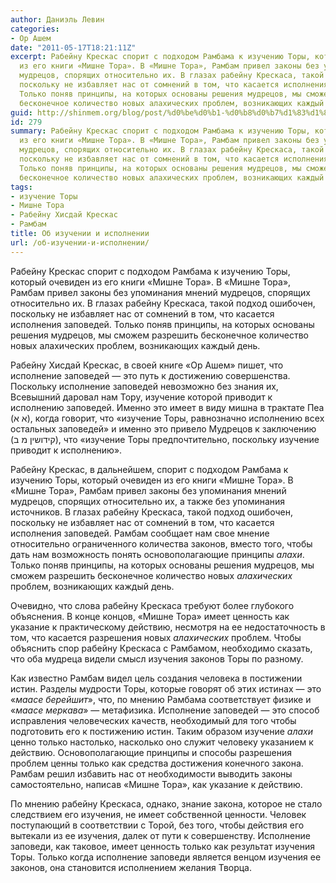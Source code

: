 ```yaml
---
author: Даниэль Левин
categories:
- Ор Ашем
date: "2011-05-17T18:21:11Z"
excerpt: Рабейну Крескас спорит с подходом Рамбама к изучению Торы, который очевиден
  из его книги «Мишне Тора». В «Мишне Тора», Рамбам привел законы без упоминания мнений
  мудрецов, спорящих относительно их. В глазах рабейну Крескаса, такой подход ошибочен,
  поскольку не избавляет нас от сомнений в том, что касается исполнения заповедей.
  Только поняв принципы, на которых основаны решения мудрецов, мы сможем разрешить
  бесконечное количество новых алахических проблем, возникающих каждый день.
guid: http://shinmem.org/blog/post/%d0%be%d0%b1-%d0%b8%d0%b7%d1%83%d1%87%d0%b5%d0%bd%d0%b8%d0%b8-%d0%b8-%d0%b8%d1%81%d0%bf%d0%be%d0%bb%d0%bd%d0%b5%d0%bd%d0%b8%d0%b8
id: 279
summary: Рабейну Крескас спорит с подходом Рамбама к изучению Торы, который очевиден
  из его книги «Мишне Тора». В «Мишне Тора», Рамбам привел законы без упоминания мнений
  мудрецов, спорящих относительно их. В глазах рабейну Крескаса, такой подход ошибочен,
  поскольку не избавляет нас от сомнений в том, что касается исполнения заповедей.
  Только поняв принципы, на которых основаны решения мудрецов, мы сможем разрешить
  бесконечное количество новых алахических проблем, возникающих каждый день.
tags:
- изучение Торы
- Мишне Тора
- Рабейну Хисдай Крескас
- Рамбам
title: Об изучении и исполнении
url: /об-изучении-и-исполнении/
---
```

Рабейну Крескас спорит с подходом Рамбама к изучению Торы, который очевиден из его книги «Мишне Тора». В «Мишне Тора», Рамбам привел законы без упоминания мнений мудрецов, спорящих относительно их. В глазах рабейну Крескаса, такой подход ошибочен, поскольку не избавляет нас от сомнений в том, что касается исполнения заповедей. Только поняв принципы, на которых основаны решения мудрецов, мы сможем разрешить бесконечное количество новых алахических проблем, возникающих каждый день.<!--more-->

Рабейну Хисдай Крескас, в своей книге «Ор Ашем» пишет, что исполнение заповедей — это путь к достижению совершенства. Поскольку исполнение заповедей невозможно без знания их, Всевышний даровал нам Тору, изучение которой приводит к исполнению заповедей. Именно это имеет в виду мишна в трактате Пеа (א א), когда говорит, что «изучение Торы, равнозначно исполнению всех остальных заповедей» и именно это привело Мудрецов к заключению (קידושין מ ב), что «изучение Торы предпочтительно, поскольку изучение приводит к исполнению».

Рабейну Крескас, в дальнейшем, спорит с подходом Рамбама к изучению Торы, который очевиден из его книги «Мишне Тора». В «Мишне Тора», Рамбам привел законы без упоминания мнений мудрецов, спорящих относительно их, а также без упоминания источников. В глазах рабейну Крескаса, такой подход ошибочен, поскольку не избавляет нас от сомнений в том, что касается исполнения заповедей. Рамбам сообщает нам свое мнение относительно ограниченного количества законов, вместо того, чтобы дать нам возможность понять основополагающие принципы _алахи_. Только поняв принципы, на которых основаны решения мудрецов, мы сможем разрешить бесконечное количество новых _алахических_ проблем, возникающих каждый день.

Очевидно, что слова рабейну Крескаса требуют более глубокого объяснения. В конце концов, «Мишне Тора» имеет ценность как указание к практическому действию, несмотря на ее недостаточность в том, что касается разрешения новых _алахических_ проблем. Чтобы объяснить спор рабейну Крескаса с Рамбамом, необходимо сказать, что оба мудреца видели смысл изучения законов Торы по разному.

Как известно Рамбам видел цель создания человека в постижении истин. Разделы мудрости Торы, которые говорят об этих истинах — это «_маасе берейшит_», что, по мнению Рамбама соответствует физике и «_маасе меркава_» — метафизика. Исполнение заповедей — это способ исправления человеческих качеств, необходимый для того чтобы подготовить его к постижению истин. Таким образом изучение _алахи_ ценно только настолько, насколько оно служит человеку указанием к действию. Основополагающие принципы и способы разрешения проблем ценны только как средства достижения конечного закона. Рамбам решил избавить нас от необходимости выводить законы самостоятельно, написав «Мишне Тора», как указание к действию.

По мнению рабейну Крескаса, однако, знание закона, которое не стало следствием его изучения, не имеет собственной ценности. Человек поступающий в соответствии с Торой, без того, чтобы действия его вытекали из ее изучения, далек от пути к совершенству. Исполнение заповеди, как таковое, имеет ценность только как результат изучения Торы. Только когда исполнение заповеди является венцом изучения ее законов, она становится исполнением желания Творца.